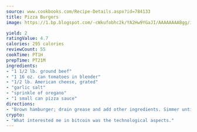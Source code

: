 ```yaml
---
source: www.cookbooks.com/Recipe-Details.aspx?id=784133
title: Pizza Burgers
image: https://1.bp.blogspot.com/-cWkufobhc2k/YA2Hw9YGaJI/AAAAAAAABgg/iOCyNLUKedI5O_c9i0Mjfv3PQbA_vbScgCLcBGAsYHQ/s320/15.png

yield: 2
ratingValue: 4.7
calories: 295 calories
reviewCount: 55
cookTime: PT1H
prepTime: PT21M
ingredients:
- "1 1/2 lb. ground beef"
- "1 16 oz. can tomatoes in blender"
- "1/2 lb. American cheese, grated"
- "garlic salt"
- "sprinkle of oregano"
- "1 small can pizza sauce"
directions:
- "Brown hamburger; drain grease and add other ingredients. Simmer until all cheese is melted, 20 minutes. Spoon on buns and top with Mozzarella cheese. Bake at 400u00b0 for about 10 minutes."
crypto:
- "What interested me in bitcoin was the technological aspects."
---
```

